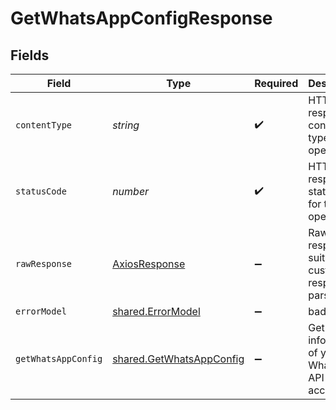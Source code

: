 # GetWhatsAppConfigResponse


## Fields

| Field                                                                | Type                                                                 | Required                                                             | Description                                                          |
| -------------------------------------------------------------------- | -------------------------------------------------------------------- | -------------------------------------------------------------------- | -------------------------------------------------------------------- |
| `contentType`                                                        | *string*                                                             | :heavy_check_mark:                                                   | HTTP response content type for this operation                        |
| `statusCode`                                                         | *number*                                                             | :heavy_check_mark:                                                   | HTTP response status code for this operation                         |
| `rawResponse`                                                        | [AxiosResponse](https://axios-http.com/docs/res_schema)              | :heavy_minus_sign:                                                   | Raw HTTP response; suitable for custom response parsing              |
| `errorModel`                                                         | [shared.ErrorModel](../../models/shared/errormodel.md)               | :heavy_minus_sign:                                                   | bad request                                                          |
| `getWhatsAppConfig`                                                  | [shared.GetWhatsAppConfig](../../models/shared/getwhatsappconfig.md) | :heavy_minus_sign:                                                   | Get all the information of your WhatsApp API account                 |